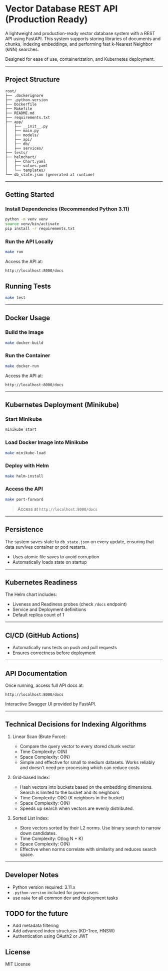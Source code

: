 # Vector Database REST API (Production Ready)

A lightweight and production-ready vector database system with a REST API using FastAPI. This system supports storing libraries of documents and chunks, indexing embeddings, and performing fast k-Nearest Neighbor (kNN) searches.

Designed for ease of use, containerization, and Kubernetes deployment.

---

## Project Structure 
```
root/
├── .dockerignore
├── .python-version
├── Dockerfile
├── Makefile
├── README.md
├── requirements.txt
├── app/
│   ├── __init__.py
│   ├── main.py
│   ├── models/
│   ├── api/
│   ├── db/
│   ├── services/
├── tests/
├── helmchart/
│   ├── Chart.yaml
│   ├── values.yaml
│   └── templates/
└── db_state.json (generated at runtime)
```


---

## Getting Started

### Install Dependencies (Recommended Python 3.11)

```bash
python -m venv venv
source venv/bin/activate
pip install -r requirements.txt
```

### Run the API Locally

```bash
make run
```

Access the API at:

```
http://localhost:8000/docs
```

## Running Tests

```bash
make test
```

---

## Docker Usage

### Build the Image

```bash
make docker-build
```

### Run the Container

```bash
make docker-run
```

Access the API at:

```
http://localhost:8000/docs
```

---

## Kubernetes Deployment (Minikube)

### Start Minikube

```bash
minikube start
```

### Load Docker Image into Minikube

```bash
make minikube-load
```

### Deploy with Helm

```bash
make helm-install
```

### Access the API

```bash
make port-forward
```

> Access at `http://localhost:8000/docs`

---

## Persistence

The system saves state to `db_state.json` on every update, ensuring that data survives container or pod restarts.

- Uses atomic file saves to avoid corruption
- Automatically loads state on startup

---

## Kubernetes Readiness

The Helm chart includes:

- Liveness and Readiness probes (check `/docs` endpoint)
- Service and Deployment definitions
- Default replica count of 1

---

## CI/CD (GitHub Actions)

- Automatically runs tests on push and pull requests
- Ensures correctness before deployment

---

## API Documentation

Once running, access full API docs at:

```
http://localhost:8000/docs
```

Interactive Swagger UI provided by FastAPI.

---

## Technical Decisions for Indexing Algorithms
1. Linear Scan (Brute Force):
    - Compare the query vector to every stored chunk vector
    - Time Complexity: O(N)
    - Space Complexity: O(N)
    - Simple and effective for small to medium datasets. Works reliably and doesn't need pre-processing which can reduce costs

2. Grid-based Index:
    - Hash vectors into buckets based on the embedding dimensions. Search is limited to the bucket and its neighbors
    - Time Complexity: O(K) (K neighbors in the bucket)
    - Space Complexity: O(N)
    - Speeds up search when vectors are evenly distributed.

3. Sorted List Index:
    - Store vectors sorted by their L2 norms. Use binary search to narrow down candidates. 
    - Time Complexity: O(log N + K)
    - Space Complexity: O(N)
    - Effective when norms correlate with similarity and reduces search space. 

---

## Developer Notes

- Python version required: 3.11.x
- `.python-version` included for pyenv users
- use `make` for all common dev and deployment tasks

## TODO for the future

- Add metadata filtering
- Add advanced index structures (KD-Tree, HNSW)
- Authentication using OAuth2 or JWT

## License

MIT License
